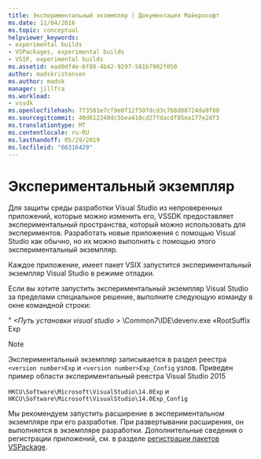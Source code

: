 ```yaml
---
title: Экспериментальный экземпляр | Документация Майкрософт
ms.date: 11/04/2016
ms.topic: conceptual
helpviewer_keywords:
- experimental builds
- VSPackages, experimental builds
- VSIP, experimental builds
ms.assetid: ead0df4e-6f88-4b42-9297-581b7902f050
author: madskristensen
ms.author: madsk
manager: jillfra
ms.workload:
- vssdk
ms.openlocfilehash: 773581e7cf9e0f12f507dcd3c768d88724da9f80
ms.sourcegitcommit: 40d612240dc5bea418cd27fdacdf85ea177e2df3
ms.translationtype: MT
ms.contentlocale: ru-RU
ms.lasthandoff: 05/29/2019
ms.locfileid: "66316429"
---
```

# <a name="the-experimental-instance"></a>Экспериментальный экземпляр
Для защиты среды разработки Visual Studio из непроверенных приложений, которые можно изменить его, VSSDK предоставляет экспериментальный пространства, который можно использовать для экспериментов. Разработать новые приложения с помощью Visual Studio как обычно, но их можно выполнить с помощью этого экспериментальный экземпляр.

 Каждое приложение, имеет пакет VSIX запустится экспериментальный экземпляр Visual Studio в режиме отладки.

 Если вы хотите запустить экспериментальный экземпляр Visual Studio за пределами специальное решение, выполните следующую команду в окне командной строки:

 " *\<Путь установки visual studio >* \Common7\IDE\devenv.exe «RootSuffix Exp

> [!NOTE]
> Экспериментальный экземпляр записывается в раздел реестра `<version number>Exp` и `<version number>Exp_Config` узлов. Приведен пример области экспериментальный реестра Visual Studio 2015
>
> `HKCU\Software\Microsoft\VisualStudio\14.0Exp` и `HKCU\Software\Microsoft\VisualStudio\14.0Exp_Config`

 Мы рекомендуем запустить расширение в экспериментальном экземпляре при его разработке. При развертывании расширения, он выполняется в экземпляре разработки. Дополнительные сведения о регистрации приложений, см. в разделе [регистрации пакетов VSPackage](../extensibility/internals/registering-vspackages.md).